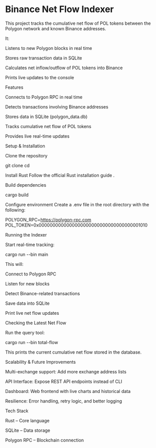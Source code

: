 # Binance Net Flow Indexer #

This project tracks the cumulative net flow of POL tokens between the Polygon network and known Binance addresses.

It:

Listens to new Polygon blocks in real time

Stores raw transaction data in SQLite

Calculates net inflow/outflow of POL tokens into Binance

Prints live updates to the console

Features

Connects to Polygon RPC in real time

Detects transactions involving Binance addresses

Stores data in SQLite (polygon_data.db)

Tracks cumulative net flow of POL tokens

Provides live real-time updates

Setup & Installation

Clone the repository

git clone <your-repo-url>
cd <repo-name>


Install Rust
Follow the official Rust installation guide
.

Build dependencies

cargo build


Configure environment
Create a .env file in the root directory with the following:

POLYGON_RPC=https://polygon-rpc.com
POL_TOKEN=0x0000000000000000000000000000000000001010

Running the Indexer

Start real-time tracking:

cargo run --bin main


This will:

Connect to Polygon RPC

Listen for new blocks

Detect Binance-related transactions

Save data into SQLite

Print live net flow updates

Checking the Latest Net Flow

Run the query tool:

cargo run --bin total-flow


This prints the current cumulative net flow stored in the database.

Scalability & Future Improvements

Multi-exchange support: Add more exchange address lists

API Interface: Expose REST API endpoints instead of CLI

Dashboard: Web frontend with live charts and historical data

Resilience: Error handling, retry logic, and better logging

Tech Stack

Rust – Core language

SQLite – Data storage

Polygon RPC – Blockchain connection
